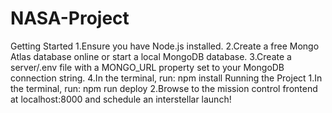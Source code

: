 # NASA-Project

Getting Started
1.Ensure you have Node.js installed.
2.Create a free Mongo Atlas database online or start a local MongoDB database.
3.Create a server/.env file with a MONGO_URL property set to your MongoDB connection string.
4.In the terminal, run: npm install
Running the Project
1.In the terminal, run: npm run deploy
2.Browse to the mission control frontend at localhost:8000 and schedule an interstellar launch!

